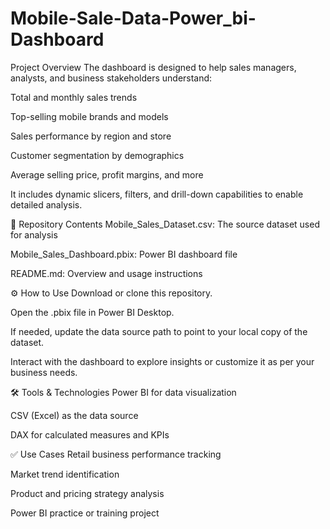 # Mobile-Sale-Data-Power_bi-Dashboard
Project Overview
The dashboard is designed to help sales managers, analysts, and business stakeholders understand:

Total and monthly sales trends

Top-selling mobile brands and models

Sales performance by region and store

Customer segmentation by demographics

Average selling price, profit margins, and more

It includes dynamic slicers, filters, and drill-down capabilities to enable detailed analysis.

📁 Repository Contents
Mobile_Sales_Dataset.csv: The source dataset used for analysis

Mobile_Sales_Dashboard.pbix: Power BI dashboard file

README.md: Overview and usage instructions

⚙️ How to Use
Download or clone this repository.

Open the .pbix file in Power BI Desktop.

If needed, update the data source path to point to your local copy of the dataset.

Interact with the dashboard to explore insights or customize it as per your business needs.

🛠 Tools & Technologies
Power BI for data visualization

CSV (Excel) as the data source

DAX for calculated measures and KPIs

✅ Use Cases
Retail business performance tracking

Market trend identification

Product and pricing strategy analysis

Power BI practice or training project

